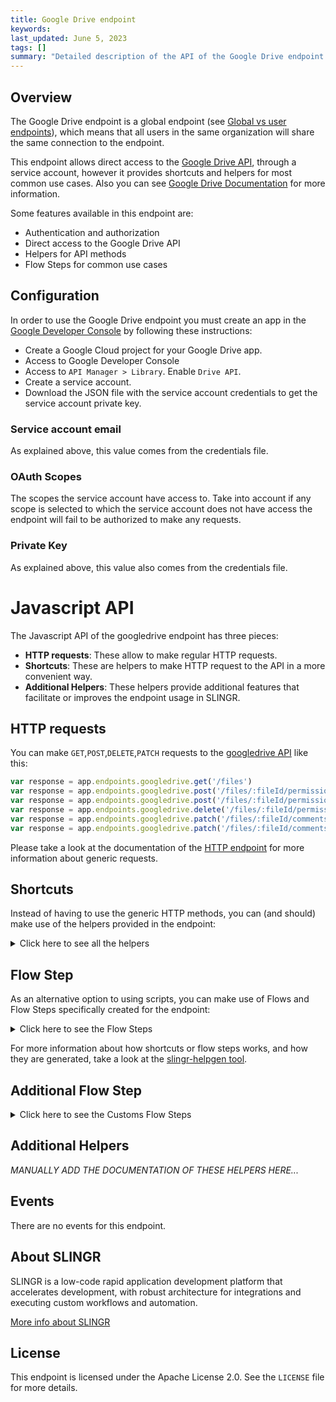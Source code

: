 ```yaml
---
title: Google Drive endpoint
keywords: 
last_updated: June 5, 2023
tags: []
summary: "Detailed description of the API of the Google Drive endpoint."
---
```


## Overview

The Google Drive endpoint is a global endpoint (see [Global vs user endpoints](app-development-model-endpoints.html#global-vs-user-endpoints)),
which means that all users in the same organization will share the same connection to the endpoint.

This endpoint allows direct access to the [Google Drive API](https://developers.google.com/drive/api/reference/rest/v3),
through a service account, however it provides shortcuts and helpers for most common use cases. 
Also you can see [Google Drive Documentation](https://developers.google.com/drive/api/guides/about-files) for more information.

Some features available in this endpoint are:

- Authentication and authorization
- Direct access to the Google Drive API
- Helpers for API methods
- Flow Steps for common use cases

## Configuration

In order to use the Google Drive endpoint you must create an app in the [Google Developer Console](https://console.developers.google.com)
by following these instructions:

- Create a Google Cloud project for your Google Drive app.
- Access to Google Developer Console
- Access to `API Manager > Library`. Enable `Drive API`.
- Create a service account.
- Download the JSON file with the service account credentials to get the service account private key.

### Service account email

As explained above, this value comes from the credentials file.

### OAuth Scopes

The scopes the service account have access to. Take into account if any scope is selected to which the service account does not have access the endpoint will fail to be authorized to make any requests.

### Private Key

As explained above, this value also comes from the credentials file.

# Javascript API

The Javascript API of the googledrive endpoint has three pieces:

- **HTTP requests**: These allow to make regular HTTP requests.
- **Shortcuts**: These are helpers to make HTTP request to the API in a more convenient way.
- **Additional Helpers**: These helpers provide additional features that facilitate or improves the endpoint usage in SLINGR.

## HTTP requests
You can make `GET`,`POST`,`DELETE`,`PATCH` requests to the [googledrive API](API_URL_HERE) like this:
```javascript
var response = app.endpoints.googledrive.get('/files')
var response = app.endpoints.googledrive.post('/files/:fileId/permissions', body)
var response = app.endpoints.googledrive.post('/files/:fileId/permissions')
var response = app.endpoints.googledrive.delete('/files/:fileId/permissions/:permissionId')
var response = app.endpoints.googledrive.patch('/files/:fileId/comments/:commentId', body)
var response = app.endpoints.googledrive.patch('/files/:fileId/comments/:commentId')
```

Please take a look at the documentation of the [HTTP endpoint](https://github.com/slingr-stack/http-endpoint#javascript-api)
for more information about generic requests.

## Shortcuts

Instead of having to use the generic HTTP methods, you can (and should) make use of the helpers provided in the endpoint:
<details>
    <summary>Click here to see all the helpers</summary>

<br>

* API URL: '/about'
* HTTP Method: 'GET'
* More info: https://developers.google.com/drive/api/reference/rest/v3
```javascript
app.endpoints.googledrive.about.get()
```
---
* API URL: '/changes'
* HTTP Method: 'GET'
* More info: https://developers.google.com/drive/api/reference/rest/v3
```javascript
app.endpoints.googledrive.changes.get()
```
---
* API URL: '/changes/startPageToken'
* HTTP Method: 'GET'
* More info: https://developers.google.com/drive/api/reference/rest/v3
```javascript
app.endpoints.googledrive.changes.startPageToken.get()
```
---
* API URL: '/files/:fileId/comments'
* HTTP Method: 'GET'
* More info: https://developers.google.com/drive/api/reference/rest/v3
```javascript
app.endpoints.googledrive.files.comments.get()
```
---
* API URL: '/files/:fileId/comments/:commentId'
* HTTP Method: 'GET'
* More info: https://developers.google.com/drive/api/reference/rest/v3
```javascript
app.endpoints.googledrive.files.comments.get(fileId)
```
---
* API URL: '/drives'
* HTTP Method: 'GET'
* More info: https://developers.google.com/drive/api/reference/rest/v3
```javascript
app.endpoints.googledrive.drives.get()
```
---
* API URL: '/drives/:driveId'
* HTTP Method: 'GET'
* More info: https://developers.google.com/drive/api/reference/rest/v3
```javascript
app.endpoints.googledrive.drives.get()
```
---
* API URL: '/files/:fileId/export'
* HTTP Method: 'GET'
* More info: https://developers.google.com/drive/api/reference/rest/v3
```javascript
app.endpoints.googledrive.files.export.get(fileId)
```
---
* API URL: '/files/generateIds'
* HTTP Method: 'GET'
* More info: https://developers.google.com/drive/api/reference/rest/v3
```javascript
app.endpoints.googledrive.files.generateIds.get()
```
---
* API URL: '/files'
* HTTP Method: 'GET'
* More info: https://developers.google.com/drive/api/reference/rest/v3
```javascript
app.endpoints.googledrive.files.get()
```
---
* API URL: '/files/:fileId'
* HTTP Method: 'GET'
* More info: https://developers.google.com/drive/api/reference/rest/v3
```javascript
app.endpoints.googledrive.files.get()
```
---
* API URL: '/files/:fileId/listLabels'
* HTTP Method: 'GET'
* More info: https://developers.google.com/drive/api/reference/rest/v3
```javascript
app.endpoints.googledrive.files.listLabels.get(fileId)
```
---
* API URL: '/files/:fileId/permissions'
* HTTP Method: 'GET'
* More info: https://developers.google.com/drive/api/reference/rest/v3
```javascript
app.endpoints.googledrive.files.permissions.get()
```
---
* API URL: '/files/:fileId/permissions/:permissionId'
* HTTP Method: 'GET'
* More info: https://developers.google.com/drive/api/reference/rest/v3
```javascript
app.endpoints.googledrive.files.permissions.get(fileId)
```
---
* API URL: '/files/:fileId/comments/:commentId/replies'
* HTTP Method: 'GET'
* More info: https://developers.google.com/drive/api/reference/rest/v3
```javascript
app.endpoints.googledrive.files.comments.replies.get(fileId)
```
---
* API URL: '/files/:fileId/comments/:commentId/replies/:replyId'
* HTTP Method: 'GET'
* More info: https://developers.google.com/drive/api/reference/rest/v3
```javascript
app.endpoints.googledrive.files.comments.replies.get(fileId, commentId)
```
---
* API URL: '/files/:fileId/revisions'
* HTTP Method: 'GET'
* More info: https://developers.google.com/drive/api/reference/rest/v3
```javascript
app.endpoints.googledrive.files.revisions.get()
```
---
* API URL: '/files/:fileId/revisions/:revisionId'
* HTTP Method: 'GET'
* More info: https://developers.google.com/drive/api/reference/rest/v3
```javascript
app.endpoints.googledrive.files.revisions.get(fileId)
```
---
* API URL: '/channels/stop'
* HTTP Method: 'POST'
* More info: https://developers.google.com/drive/api/reference/rest/v3
```javascript
app.endpoints.googledrive.channels.stop.post(body)
```
---
* API URL: '/changes/watch'
* HTTP Method: 'POST'
* More info: https://developers.google.com/drive/api/reference/rest/v3
```javascript
app.endpoints.googledrive.changes.watch.post(body)
```
---
* API URL: '/files/:fileId/comments'
* HTTP Method: 'POST'
* More info: https://developers.google.com/drive/api/reference/rest/v3
```javascript
app.endpoints.googledrive.files.comments.post(fileId, body)
```
---
* API URL: '/drives'
* HTTP Method: 'POST'
* More info: https://developers.google.com/drive/api/reference/rest/v3
```javascript
app.endpoints.googledrive.drives.post(body)
```
---
* API URL: '/drives/:driveId/hide'
* HTTP Method: 'POST'
* More info: https://developers.google.com/drive/api/reference/rest/v3
```javascript
app.endpoints.googledrive.drives.hide.post(driveId, body)
```
---
* API URL: '/drives/:driveId/unhide'
* HTTP Method: 'POST'
* More info: https://developers.google.com/drive/api/reference/rest/v3
```javascript
app.endpoints.googledrive.drives.unhide.post(driveId, body)
```
---
* API URL: '/files/:fileId/copy'
* HTTP Method: 'POST'
* More info: https://developers.google.com/drive/api/reference/rest/v3
```javascript
app.endpoints.googledrive.files.copy.post(fileId, body)
```
---
* API URL: '/files'
* HTTP Method: 'POST'
* More info: https://developers.google.com/drive/api/reference/rest/v3
```javascript
app.endpoints.googledrive.files.post(body)
```
---
* API URL: '/files/:fileId/modifyLabels'
* HTTP Method: 'POST'
* More info: https://developers.google.com/drive/api/reference/rest/v3
```javascript
app.endpoints.googledrive.files.modifyLabels.post(fileId, body)
```
---
* API URL: '/files/:fileId/watch'
* HTTP Method: 'POST'
* More info: https://developers.google.com/drive/api/reference/rest/v3
```javascript
app.endpoints.googledrive.files.watch.post(fileId, body)
```
---
* API URL: '/files/:fileId/permissions'
* HTTP Method: 'POST'
* More info: https://developers.google.com/drive/api/reference/rest/v3
```javascript
app.endpoints.googledrive.files.permissions.post(fileId, body)
```
---
* API URL: '/files/:fileId/comments/:commentId/replies'
* HTTP Method: 'POST'
* More info: https://developers.google.com/drive/api/reference/rest/v3
```javascript
app.endpoints.googledrive.files.comments.replies.post(fileId, commentId, body)
```
---
* API URL: '/files/:fileId/comments/:commentId'
* HTTP Method: 'DELETE'
* More info: https://developers.google.com/drive/api/reference/rest/v3
```javascript
app.endpoints.googledrive.files.comments.delete(fileId, commentId)
```
---
* API URL: '/drives/:driveId'
* HTTP Method: 'DELETE'
* More info: https://developers.google.com/drive/api/reference/rest/v3
```javascript
app.endpoints.googledrive.drives.delete(driveId)
```
---
* API URL: '/files/:fileId'
* HTTP Method: 'DELETE'
* More info: https://developers.google.com/drive/api/reference/rest/v3
```javascript
app.endpoints.googledrive.files.delete(fileId)
```
---
* API URL: '/files/trash'
* HTTP Method: 'DELETE'
* More info: https://developers.google.com/drive/api/reference/rest/v3
```javascript
app.endpoints.googledrive.files.trash.delete()
```
---
* API URL: '/files/:fileId/permissions/:permissionId'
* HTTP Method: 'DELETE'
* More info: https://developers.google.com/drive/api/reference/rest/v3
```javascript
app.endpoints.googledrive.files.permissions.delete(fileId, permissionId)
```
---
* API URL: '/files/:fileId/comments/:commentId/replies/:replyId'
* HTTP Method: 'DELETE'
* More info: https://developers.google.com/drive/api/reference/rest/v3
```javascript
app.endpoints.googledrive.files.comments.replies.delete(fileId, commentId, replyId)
```
---
* API URL: '/files/:fileId/revisions/:revisionId'
* HTTP Method: 'DELETE'
* More info: https://developers.google.com/drive/api/reference/rest/v3
```javascript
app.endpoints.googledrive.files.revisions.delete(fileId, revisionId)
```
---
* API URL: '/files/:fileId/comments/:commentId'
* HTTP Method: 'PATCH'
* More info: https://developers.google.com/drive/api/reference/rest/v3
```javascript
app.endpoints.googledrive.files.comments.patch(fileId, commentId, body)
```
---
* API URL: '/drives/:driveId'
* HTTP Method: 'PATCH'
* More info: https://developers.google.com/drive/api/reference/rest/v3
```javascript
app.endpoints.googledrive.drives.patch(driveId, body)
```
---
* API URL: '/files/:fileId'
* HTTP Method: 'PATCH'
* More info: https://developers.google.com/drive/api/reference/rest/v3
```javascript
app.endpoints.googledrive.files.patch(fileId, body)
```
---
* API URL: '/files/:fileId/permissions/:permissionId'
* HTTP Method: 'PATCH'
* More info: https://developers.google.com/drive/api/reference/rest/v3
```javascript
app.endpoints.googledrive.files.permissions.patch(fileId, permissionId, body)
```
---
* API URL: '/files/:fileId/comments/:commentId/replies/:replyId'
* HTTP Method: 'PATCH'
* More info: https://developers.google.com/drive/api/reference/rest/v3
```javascript
app.endpoints.googledrive.files.comments.replies.patch(fileId, commentId, replyId, body)
```
---
* API URL: '/files/:fileId/revisions/:revisionId'
* HTTP Method: 'PATCH'
* More info: https://developers.google.com/drive/api/reference/rest/v3
```javascript
app.endpoints.googledrive.files.revisions.patch(fileId, revisionId, body)
```
---

</details>

## Flow Step

As an alternative option to using scripts, you can make use of Flows and Flow Steps specifically created for the endpoint:
<details>
    <summary>Click here to see the Flow Steps</summary>

<br>



### Generic Flow Step

Generic flow step for full use of the entire endpoint and its services.

<h3>Inputs</h3>

<table>
    <thead>
    <tr>
        <th>Label</th>
        <th>Type</th>
        <th>Required</th>
        <th>Default</th>
        <th>Visibility</th>
        <th>Description</th>
    </tr>
    </thead>
    <tbody>
    <tr>
        <td>URL (Method)</td>
        <td>choice</td>
        <td>yes</td>
        <td> - </td>
        <td>Always</td>
        <td>
            This is the http method to be used against the endpoint. <br>
            Possible values are: <br>
            <i><strong>GET,POST,DELETE,PATCH</strong></i>
        </td>
    </tr>
    <tr>
        <td>URL (Path)</td>
        <td>choice</td>
        <td>yes</td>
        <td> - </td>
        <td>Always</td>
        <td>
            The url to which this endpoint will send the request. This is the exact service to which the http request will be made. <br>
            Possible values are: <br>
            <i><strong>/about<br>/changes<br>/changes/startPageToken<br>/files/{fileId}/comments<br>/files/{fileId}/comments/{commentId}<br>/drives<br>/drives/{driveId}<br>/files/{fileId}/export<br>/files/generateIds<br>/files<br>/files/{fileId}<br>/files/{fileId}/listLabels<br>/files/{fileId}/permissions<br>/files/{fileId}/permissions/{permissionId}<br>/files/{fileId}/comments/{commentId}/replies<br>/files/{fileId}/comments/{commentId}/replies/{replyId}<br>/files/{fileId}/revisions<br>/files/{fileId}/revisions/{revisionId}<br>/channels/stop<br>/changes/watch<br>/files/{fileId}/comments<br>/drives<br>/drives/{driveId}/hide<br>/drives/{driveId}/unhide<br>/files/{fileId}/copy<br>/files<br>/files/{fileId}/modifyLabels<br>/files/{fileId}/watch<br>/files/{fileId}/permissions<br>/files/{fileId}/comments/{commentId}/replies<br>/files/{fileId}/comments/{commentId}<br>/drives/{driveId}<br>/files/{fileId}<br>/files/trash<br>/files/{fileId}/permissions/{permissionId}<br>/files/{fileId}/comments/{commentId}/replies/{replyId}<br>/files/{fileId}/revisions/{revisionId}<br>/files/{fileId}/comments/{commentId}<br>/drives/{driveId}<br>/files/{fileId}<br>/files/{fileId}/permissions/{permissionId}<br>/files/{fileId}/comments/{commentId}/replies/{replyId}<br>/files/{fileId}/revisions/{revisionId}<br></strong></i>
        </td>
    </tr>
    <tr>
        <td>Headers</td>
        <td>keyValue</td>
        <td>no</td>
        <td> - </td>
        <td>Always</td>
        <td>
            Used when you want to have a custom http header for the request.
        </td>
    </tr>
    <tr>
        <td>Query Params</td>
        <td>keyValue</td>
        <td>no</td>
        <td> - </td>
        <td>Always</td>
        <td>
            Used when you want to have a custom query params for the http call.
        </td>
    </tr>
    <tr>
        <td>Body</td>
        <td>json</td>
        <td>no</td>
        <td> - </td>
        <td>Always</td>
        <td>
            A payload of data can be sent to the server in the body of the request.
        </td>
    </tr>
    <tr>
        <td>Override Settings</td>
        <td>boolean</td>
        <td>no</td>
        <td> false </td>
        <td>Always</td>
        <td></td>
    </tr>
    <tr>
        <td>Follow Redirect</td>
        <td>boolean</td>
        <td>no</td>
        <td> false </td>
        <td> overrideSettings </td>
        <td>Indicates that the resource has to be downloaded into a file instead of returning it in the response.</td>
    </tr>
    <tr>
        <td>Download</td>
        <td>boolean</td>
        <td>no</td>
        <td> false </td>
        <td> overrideSettings </td>
        <td>If true the method won't return until the file has been downloaded, and it will return all the information of the file.</td>
    </tr>
    <tr>
        <td>File name</td>
        <td>text</td>
        <td>no</td>
        <td></td>
        <td> overrideSettings </td>
        <td>If provided, the file will be stored with this name. If empty the file name will be calculated from the URL.</td>
    </tr>
    <tr>
        <td>Full response</td>
        <td> boolean </td>
        <td>no</td>
        <td> false </td>
        <td> overrideSettings </td>
        <td>Include extended information about response</td>
    </tr>
    <tr>
        <td>Connection Timeout</td>
        <td> number </td>
        <td>no</td>
        <td> 5000 </td>
        <td> overrideSettings </td>
        <td>Connect timeout interval, in milliseconds (0 = infinity).</td>
    </tr>
    <tr>
        <td>Read Timeout</td>
        <td> number </td>
        <td>no</td>
        <td> 60000 </td>
        <td> overrideSettings </td>
        <td>Read timeout interval, in milliseconds (0 = infinity).</td>
    </tr>
    </tbody>
</table>

<h3>Outputs</h3>

<table>
    <thead>
    <tr>
        <th>Name</th>
        <th>Type</th>
        <th>Description</th>
    </tr>
    </thead>
    <tbody>
    <tr>
        <td>response</td>
        <td>object</td>
        <td>
            Object resulting from the response to the endpoint call.
        </td>
    </tr>
    </tbody>
</table>


</details>

For more information about how shortcuts or flow steps works, and how they are generated, take a look at the [slingr-helpgen tool](https://github.com/slingr-stack/slingr-helpgen).

## Additional Flow Step


<details>
    <summary>Click here to see the Customs Flow Steps</summary>

<br>


### Get All Files or Get One File by Id

Gets a list of files or a single file (with its metadata or content) by id.

<h3>Inputs</h3>

<table>
    <thead>
    <tr>
        <th>Label</th>
        <th>Type</th>
        <th>Required</th>
        <th>Default</th>
        <th>Visibility</th>
        <th>Description</th>
    </tr>
    </thead>
    <tbody>
    <tr>
        <td>File ID</td>
        <td> text </td>
        <td>no</td>
        <td> - </td>
        <td> Always </td>
        <td>File ID from GDrive</td>
    </tr>
    </tbody>
</table>

<h3>Outputs</h3>

<table>
    <thead>
    <tr>
        <th>Name</th>
        <th>Type</th>
        <th>Description</th>
    </tr>
    </thead>
    <tbody>
    <tr>
        <td>response</td>
        <td>object</td>
        <td>
            Object resulting from the response to the endpoint call.
        </td>
    </tr>
    </tbody>
</table>


### Create a Files/Update a File

This step creates a new file. The file content can be provided as a json. If the file is provided as a json, it will be converted to a file before uploading it to Google Drive.
[File](https://developers.google.com/drive/api/reference/rest/v3/files#File)

<h3>Inputs</h3>

<table>
    <thead>
    <tr>
        <th>Label</th>
        <th>Type</th>
        <th>Required</th>
        <th>Default</th>
        <th>Visibility</th>
        <th>Description</th>
    </tr>
    </thead>
    <tbody>
    <tr>
        <td>Headers</td>
        <td> keyValue </td>
        <td>no</td>
        <td> - </td>
        <td> Always </td>
        <td>Headers to indicate the type.</td>
    </tr>
    <tr>
        <td>Body</td>
        <td> json </td>
        <td>no</td>
        <td> - </td>
        <td> Always </td>
        <td>Metadata or content of File. Must follow the object File of GDrive </td>
    </tr>
    </tbody>
</table>

<h3>Outputs</h3>

<table>
    <thead>
    <tr>
        <th>Name</th>
        <th>Type</th>
        <th>Description</th>
    </tr>
    </thead>
    <tbody>
    <tr>
        <td>response</td>
        <td>object</td>
        <td>
            Object resulting from the response to the endpoint call.
        </td>
    </tr>
    </tbody>
</table>


</details>

## Additional Helpers
*MANUALLY ADD THE DOCUMENTATION OF THESE HELPERS HERE...*

## Events

There are no events for this endpoint.

## About SLINGR

SLINGR is a low-code rapid application development platform that accelerates development, with robust architecture for integrations and executing custom workflows and automation.

[More info about SLINGR](https://slingr.io)

## License

This endpoint is licensed under the Apache License 2.0. See the `LICENSE` file for more details.
